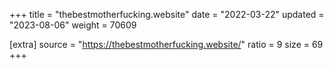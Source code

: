 +++
title = "thebestmotherfucking.website"
date = "2022-03-22"
updated = "2023-08-06"
weight = 70609

[extra]
source = "https://thebestmotherfucking.website/"
ratio = 9
size = 69
+++
